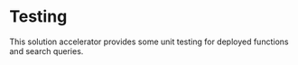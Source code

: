 # Testing 

This solution accelerator provides some unit testing for deployed functions and search queries. 

